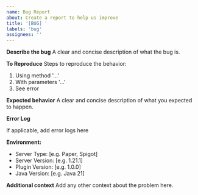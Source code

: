 ```yaml
---
name: Bug Report
about: Create a report to help us improve
title: '[BUG] '
labels: 'bug'
assignees: ''
---
```


**Describe the bug**
A clear and concise description of what the bug is.

**To Reproduce**
Steps to reproduce the behavior:
1. Using method '...'
2. With parameters '...'
3. See error

**Expected behavior**
A clear and concise description of what you expected to happen.

**Error Log**

If applicable, add error logs here

**Environment:**
- Server Type: [e.g. Paper, Spigot]
- Server Version: [e.g. 1.21.1]
- Plugin Version: [e.g. 1.0.0]
- Java Version: [e.g. Java 21]

**Additional context**
Add any other context about the problem here.